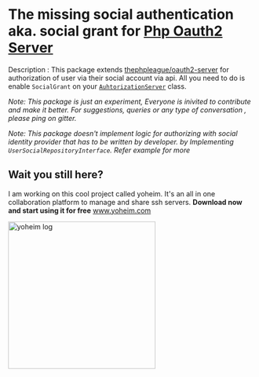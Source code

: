 # The missing social authentication aka. social grant for [Php Oauth2 Server](https://github.com/thephpleague/oauth2-server)

Description : This package extends [thephpleague/oauth2-server](https://github.com/thephpleague/oauth2-server) for authorization of user via their social account via api. All you need to do is enable `SocialGrant` on your [`AuhtorizationServer`](https://github.com/thephpleague/oauth2-server/blob/master/src/AuthorizationServer.php) class.

_Note: This package is just an experiment, Everyone is inivited to contribute and make it better. For suggestions, queries or any type of conversation , please ping on gitter._

_Note: This package doesn't implement logic for authorizing with social identity provider that has to be written by developer. by Implementing `UserSocialRepositoryInterface`. Refer example for more_


## Wait you still here?

I am working on this cool project called yoheim. It's an all in one collaboration platform to manage and share ssh servers.
**Download now and start using it for free** www.yoheim.com


<a href="https://www.yoheim.com" > 
    <img alt="yoheim log" src="https://res.cloudinary.com/yoheim/image/upload/v1603384995/assets/brand/yoheim-logo-original_z1afn0.png" width="300px" />
</a>

